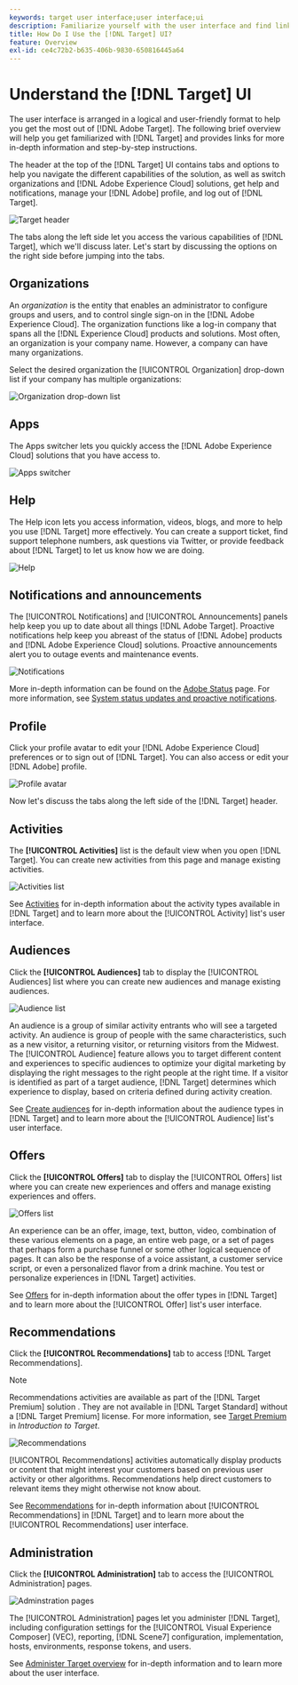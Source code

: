 ```yaml
---
keywords: target user interface;user interface;ui
description: Familiarize yourself with the user interface and find links to more in-depth information to help you get the most out of Target.
title: How Do I Use the [!DNL Target] UI?
feature: Overview
exl-id: ce4c72b2-b635-406b-9830-650816445a64
---
```

# Understand the [!DNL Target] UI

The user interface is arranged in a logical and user-friendly format to help you get the most out of [!DNL Adobe Target]. The following brief overview will help you get familiarized with [!DNL Target] and provides links for more in-depth information and step-by-step instructions.

The header at the top of the [!DNL Target] UI contains tabs and options to help you navigate the different capabilities of the solution, as well as switch organizations and [!DNL Adobe Experience Cloud] solutions, get help and notifications, manage your [!DNL Adobe] profile, and log out of [!DNL Target].

![Target header](/help/main/c-intro/assets/target-header.png)

The tabs along the left side let you access the various capabilities of [!DNL Target], which we'll discuss later. Let's start by discussing the options on the right side before jumping into the tabs.

## Organizations

An *organization* is the entity that enables an administrator to configure groups and users, and to control single sign-on in the [!DNL Adobe Experience Cloud]. The organization functions like a log-in company that spans all the [!DNL Experience Cloud] products and solutions. Most often, an organization is your company name. However, a company can have many organizations.

Select the desired organization the [!UICONTROL Organization] drop-down list if your company has multiple organizations:

![Organization drop-down list](/help/main/c-intro/assets/organizations.png)

## Apps

The Apps switcher lets you quickly access the [!DNL Adobe Experience Cloud] solutions that you have access to.

![Apps switcher](/help/main/c-intro/assets/apps.png)

## Help

The Help icon lets you access information, videos, blogs, and more to help you use [!DNL Target] more effectively. You can create a support ticket, find support telephone numbers, ask questions via Twitter, or provide feedback about [!DNL Target] to let us know how we are doing.

![Help](/help/main/c-intro/assets/help.png)

## Notifications and announcements

The [!UICONTROL Notifications] and [!UICONTROL Announcements] panels help keep you up to date about all things [!DNL Adobe Target]. Proactive notifications help keep you abreast of the status of [!DNL Adobe] products and [!DNL Adobe Experience Cloud] solutions. Proactive announcements alert you to outage events and maintenance events.

![Notifications](/help/main/c-intro/assets/notifications.png)

More in-depth information can be found on the [Adobe Status](https://status.adobe.com/) page. For more information, see [System status updates and proactive notifications](/help/main/c-intro/assets/notifications.png).

## Profile

Click your profile avatar to edit your [!DNL Adobe Experience Cloud] preferences or to sign out of [!DNL Target]. You can also access or edit your [!DNL Adobe] profile.

![Profile avatar](/help/main/c-intro/assets/change-language.png)

Now let's discuss the tabs along the left side of the [!DNL Target] header.

## Activities

The **[!UICONTROL Activities]** list is the default view when you open [!DNL Target]. You can create new activities from this page and manage existing activities.

![Activities list](/help/main/c-intro/assets/activities-list.png)

See [Activities](/help/main/c-activities/activities.md) for in-depth information about the activity types available in [!DNL Target] and to learn more about the [!UICONTROL Activity] list's user interface.

## Audiences

Click the **[!UICONTROL Audiences]** tab to display the [!UICONTROL Audiences] list where you can create new audiences and manage existing audiences.

![Audience list](/help/main/c-intro/assets/audience-list.png)

An audience is a group of similar activity entrants who will see a targeted activity. An audience is group of people with the same characteristics, such as a new visitor, a returning visitor, or returning visitors from the Midwest. The [!UICONTROL Audience] feature allows you to target different content and experiences to specific audiences to optimize your digital marketing by displaying the right messages to the right people at the right time. If a visitor is identified as part of a target audience, [!DNL Target] determines which experience to display, based on criteria defined during activity creation.

See [Create audiences](/help/main/c-target/c-audiences/create-audience.md) for in-depth information about the audience types in [!DNL Target] and to learn more about the [!UICONTROL Audience] list's user interface.

## Offers

Click the **[!UICONTROL Offers]** tab to display the [!UICONTROL Offers] list where you can create new experiences and offers and manage existing experiences and offers.

![Offers list](/help/main/c-intro/assets/offers.png)

An experience can be an offer, image, text, button, video, combination of these various elements on a page, an entire web page, or a set of pages that perhaps form a purchase funnel or some other logical sequence of pages. It can also be the response of a voice assistant, a customer service script, or even a personalized flavor from a drink machine. You test or personalize experiences in [!DNL Target] activities.

See [Offers](/help/main/c-experiences/c-manage-content/manage-content.md) for in-depth information about the offer types in [!DNL Target] and to learn more about the [!UICONTROL Offer] list's user interface.

## Recommendations

Click the **[!UICONTROL Recommendations]** tab to access [!DNL Target Recommendations].

>[!NOTE]
>
>Recommendations activities are available as part of the [!DNL Target Premium] solution . They are not available in [!DNL Target Standard] without a [!DNL Target Premium] license. For more information, see [Target Premium](/help/main/c-intro/intro.md#premium) in *Introduction to Target*.

![Recommendations](/help/main/c-intro/assets/recommendations.png)

[!UICONTROL Recommendations] activities automatically display products or content that might interest your customers based on previous user activity or other algorithms. Recommendations help direct customers to relevant items they might otherwise not know about.

See [Recommendations](/help/main/c-recommendations/recommendations.md) for in-depth information about [!UICONTROL Recommendations] in [!DNL Target] and to learn more about the [!UICONTROL Recommendations] user interface.

## Administration

Click the **[!UICONTROL Administration]** tab to access the [!UICONTROL Administration] pages.

![Adminstration pages](/help/main/c-intro/assets/administration.png)

The [!UICONTROL Administration] pages let you administer [!DNL Target], including configuration settings for the [!UICONTROL Visual Experience Composer] (VEC), reporting, [!DNL Scene7] configuration, implementation, hosts, environments, response tokens, and users.

See [Administer Target overview](/help/main/administrating-target/administrating-target.md) for in-depth information and to learn more about the user interface.
